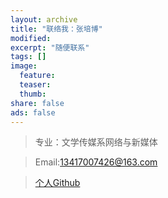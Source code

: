 ```yaml
---
layout: archive
title: "联络我：张培博"
modified:
excerpt: "随便联系"
tags: []
image: 
  feature: 
  teaser:
  thumb:
share: false
ads: false
---
```

> 专业：文学传媒系网络与新媒体

> Email:13417007426@163.com

>[个人Github](https://github.com/zhangpeibo)











